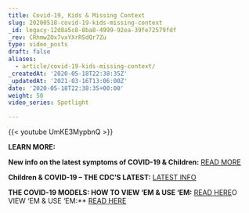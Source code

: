 ```yaml
---
title: Covid-19, Kids & Missing Context
slug: 20200518-covid-19-kids-missing-context
_id: legacy-12d8a5c8-8ba8-4999-92ea-39fe72579fdf
_rev: CRhmwZOx7vxYXrRSdQr7Zu
type: video_posts
draft: false
aliases:
  - article/covid-19-kids-missing-context/
_createdAt: '2020-05-18T22:38:35Z'
_updatedAt: '2021-03-16T13:06:00Z'
date: '2020-05-18T22:38:35+00:00'
weight: 50
video_series: Spotlight

---
```

{{< youtube UmKE3MypbnQ >}}

**LEARN MORE:**

**New info on the latest symptoms of COVID-19 & Children:** [READ MORE](https://smarthernews.com/new-question-about-covid-19-in-children/)

**Children & COVID-19 – THE CDC’S LATEST:** [LATEST INFO](https://smarthernews.com/article/children-covid-19/)

**THE COVID-19 MODELS: HOW TO VIEW ‘EM & USE ‘EM:** [READ HERE](https://smarthernews.com/article/the-covid-19-models-how-to-view-em-use-em/)O VIEW ‘EM & USE ‘EM:** [READ HERE](https://smarthernews.com/article/the-covid-19-models-how-to-view-em-use-em/)